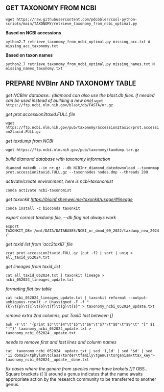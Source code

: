 ## GET TAXONOMY FROM NCBI

`wget https://raw.githubusercontent.com/pdobbler/cool-python-scripts/main/TAXONOMY/retrieve_taxonomy_from_ncbi_optimal.py`

**Based on NCBI accessions**

`python2.7 retrieve_taxonomy_from_ncbi_optimal.py missing_acc.txt A missing_acc_taxonomy.txt`

**Based on taxon names**

`python2.7 retrieve_taxonomy_from_ncbi_optimal.py missing_names.txt N missing_names_taxonomy.txt`

## PREPARE NVBInr AND TAXONOMY TABLE

*get NCBInr database:: (diamond can also use the blast.db files. if needed can be used instead of building a new one)*
`wget https://ftp.ncbi.nlm.nih.gov/blast/db/FASTA/nr.gz`

*get prot.accession2taxid.FULL file*

`wget https://ftp.ncbi.nlm.nih.gov/pub/taxonomy/accession2taxid/prot.accession2taxid.FULL.gz`

*get taxdump from NCBI*

`wget https://ftp.ncbi.nlm.nih.gov/pub/taxonomy/taxdump.tar.gz`

*build diamond database with taxonomy information*

`diamond makedb --in nr.gz --db NCBInr_diamond_datedownoload --taxonmap prot.accession2taxid.FULL.gz --taxonnodes nodes.dmp --threads 200`

*activate/create environment, here is ncbi-taxonomist*

`conda activate ncbi-taxonomist`

*get taxonkit https://bioinf.shenwei.me/taxonkit/usage/#lineage*

`conda install -c bioconda taxonkit`

*export correct taxdump file, --db flag not always work*

`export TAXONKIT_DB='/mnt/DATA/DATABASES/NCBI_nr_dmnd_09_2022/taxdump_new_2024/'`

*get taxid list from 'acc2taxID' file*

`zcat prot.accession2taxid.FULL.gz |cut -f2 | sort | uniq > all_taxid_052024.txt`

*get lineages from taxid_list*

`cat all_taxid_052024.txt | taxonkit lineage > ncbi_052024_lineages_update.txt`

*formating flat tsv table*

`cat ncbi_052024_lineages_update.txt | taxonkit reformat --output-ambiguous-result -r Unassigned -F -f "{k}\t{p}\t{c}\t{o}\t{f}\t{g}\t{s}" > taxonomy_ncbi_052024_update.txt`

*remove extra 2nd columns, put TaxID last between []*

`awk -F'\t' '{print $3"\t"$4"\t"$5"\t"$6"\t"$7"\t"$8"\t"$9"\t" "[" $1 "]"}' taxonomy_ncbi_052024_update.txt > taxonomy_ncbi_052024__update.txt`

*needs to remove first and last lines and colunm names*

`cat  taxonomy_ncbi_052024__update.txt | sed '1,1d' | sed '$d' | sed '1i domain\tphylum\tclass\torder\tfamily\tgenus\torganism\ttax_key'> taxonomy_ncbi_052024__update__done.txt`

*fix cases where the genera from species name have brakets []?*
OBS.. Square brackets ([ ]) around a genus indicates that the name awaits appropriate action by the research community to be transferred to another genus.
